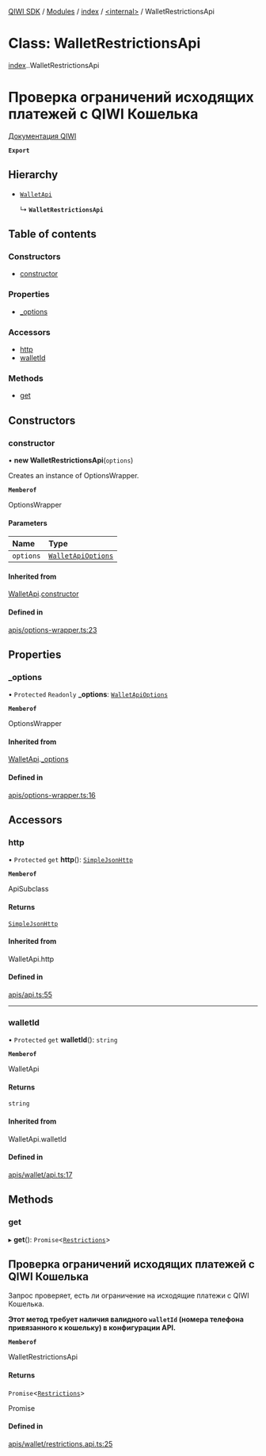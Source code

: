 [QIWI SDK](../README.md) / [Modules](../modules.md) / [index](../modules/index.md) / [<internal\>](../modules/index._internal_.md) / WalletRestrictionsApi

# Class: WalletRestrictionsApi

[index](../modules/index.md).[<internal>](../modules/index._internal_.md).WalletRestrictionsApi

# Проверка ограничений исходящих платежей с QIWI Кошелька
[Документация QIWI](https://developer.qiwi.com/ru/qiwi-wallet-personal/#restrictions)

**`Export`**

## Hierarchy

- [`WalletApi`](index._internal_.WalletApi.md)

  ↳ **`WalletRestrictionsApi`**

## Table of contents

### Constructors

- [constructor](index._internal_.WalletRestrictionsApi.md#constructor)

### Properties

- [\_options](index._internal_.WalletRestrictionsApi.md#_options)

### Accessors

- [http](index._internal_.WalletRestrictionsApi.md#http)
- [walletId](index._internal_.WalletRestrictionsApi.md#walletid)

### Methods

- [get](index._internal_.WalletRestrictionsApi.md#get)

## Constructors

### constructor

• **new WalletRestrictionsApi**(`options`)

Creates an instance of OptionsWrapper.

**`Memberof`**

OptionsWrapper

#### Parameters

| Name | Type |
| :------ | :------ |
| `options` | [`WalletApiOptions`](../interfaces/index.QIWI.WalletApiOptions.md) |

#### Inherited from

[WalletApi](index._internal_.WalletApi.md).[constructor](index._internal_.WalletApi.md#constructor)

#### Defined in

[apis/options-wrapper.ts:23](https://github.com/AlexXanderGrib/node-qiwi-sdk/blob/bc0e99e/src/apis/options-wrapper.ts#L23)

## Properties

### \_options

• `Protected` `Readonly` **\_options**: [`WalletApiOptions`](../interfaces/index.QIWI.WalletApiOptions.md)

**`Memberof`**

OptionsWrapper

#### Inherited from

[WalletApi](index._internal_.WalletApi.md).[_options](index._internal_.WalletApi.md#_options)

#### Defined in

[apis/options-wrapper.ts:16](https://github.com/AlexXanderGrib/node-qiwi-sdk/blob/bc0e99e/src/apis/options-wrapper.ts#L16)

## Accessors

### http

• `Protected` `get` **http**(): [`SimpleJsonHttp`](index.QIWI.SimpleJsonHttp.md)

**`Memberof`**

ApiSubclass

#### Returns

[`SimpleJsonHttp`](index.QIWI.SimpleJsonHttp.md)

#### Inherited from

WalletApi.http

#### Defined in

[apis/api.ts:55](https://github.com/AlexXanderGrib/node-qiwi-sdk/blob/bc0e99e/src/apis/api.ts#L55)

___

### walletId

• `Protected` `get` **walletId**(): `string`

**`Memberof`**

WalletApi

#### Returns

`string`

#### Inherited from

WalletApi.walletId

#### Defined in

[apis/wallet/api.ts:17](https://github.com/AlexXanderGrib/node-qiwi-sdk/blob/bc0e99e/src/apis/wallet/api.ts#L17)

## Methods

### get

▸ **get**(): `Promise`<[`Restrictions`](../modules/index.QIWI.md#restrictions)\>

## Проверка ограничений исходящих платежей с QIWI Кошелька

Запрос проверяет, есть ли ограничение на исходящие платежи с
QIWI Кошелька.

**Этот метод требует наличия валидного `walletId` (номера телефона привязанного к кошельку) в конфигурации API.**

**`Memberof`**

WalletRestrictionsApi

#### Returns

`Promise`<[`Restrictions`](../modules/index.QIWI.md#restrictions)\>

Promise<Restrictions>

#### Defined in

[apis/wallet/restrictions.api.ts:25](https://github.com/AlexXanderGrib/node-qiwi-sdk/blob/bc0e99e/src/apis/wallet/restrictions.api.ts#L25)
